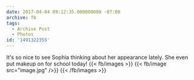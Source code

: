 ```yaml
---
date: 2017-04-04 09:12:35.000000000 -07:00
archive: fb
tags: 
  - Archive Post
  - Photos
id: '1491322355'
---
```


It's so nice to see Sophia thinking about her appearance lately. She even put makeup on for school today!
{{< fb/images >}}
{{< fb/image src="image.jpg" />}}
{{< /fb/images >}}
